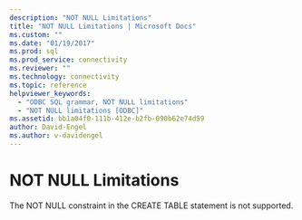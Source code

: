 ```yaml
---
description: "NOT NULL Limitations"
title: "NOT NULL Limitations | Microsoft Docs"
ms.custom: ""
ms.date: "01/19/2017"
ms.prod: sql
ms.prod_service: connectivity
ms.reviewer: ""
ms.technology: connectivity
ms.topic: reference
helpviewer_keywords: 
  - "ODBC SQL grammar, NOT NULL limitations"
  - "NOT NULL limitations [ODBC]"
ms.assetid: bb1a04f0-111b-412e-b2fb-090b62e74d59
author: David-Engel
ms.author: v-davidengel
---
```

# NOT NULL Limitations
The NOT NULL constraint in the CREATE TABLE statement is not supported.
